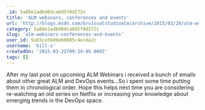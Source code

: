 ```yaml
---
_id: 5a88e1adbd6dca0d5f0d272c
title: 'ALM webinars, conferences and events'
url: 'http://blogs.msdn.com/b/visualstudioalm/archive/2015/03/20/alm-webinars-and-conference-and-events.aspx'
category: 5a88e1adbd6dca0d5f0d272c
slug: 'alm-webinars-conferences-and-events'
user_id: 5a83ce59d6eb0005c4ecda2c
username: 'bill-s'
createdOn: '2015-03-21T09:24:05.000Z'
tags: []
---
```


After my last post on upcoming ALM Webinars i received a bunch of emails about other great ALM and DevOps events…So i spent some time putting them in chronological order. Hope this helps next time you are considering re-watching an old series on Netflix or increasing your knowledge about emerging trends in the DevOps space.
